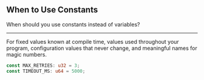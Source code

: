 ## When to Use Constants

When should you use constants instead of variables?

---

For fixed values known at compile time, values used throughout your program, configuration values that never change, and meaningful names for magic numbers.

```rust
const MAX_RETRIES: u32 = 3;
const TIMEOUT_MS: u64 = 5000;
```

